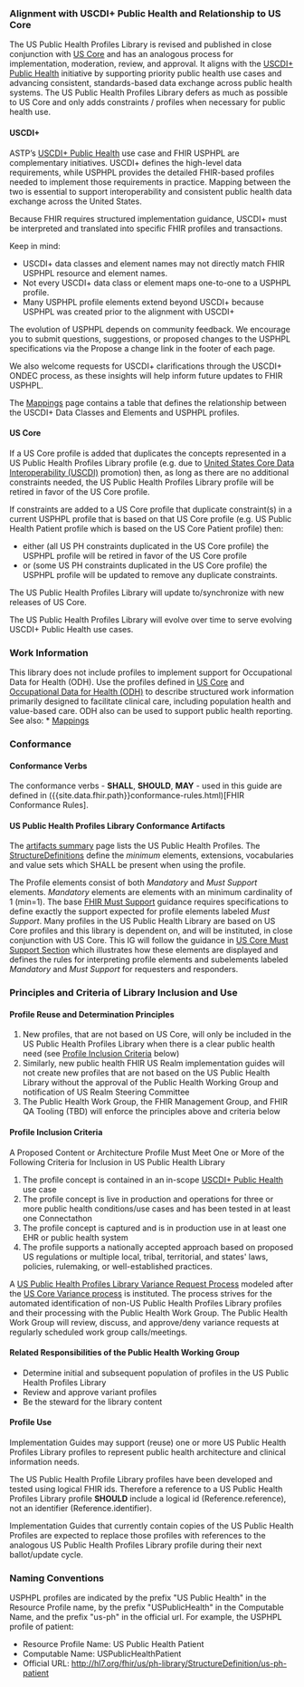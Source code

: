 ### Alignment with USCDI+ Public Health and Relationship to US Core

The US Public Health Profiles Library is revised and published in close conjunction with [US Core]({{site.data.fhir.ver.hl7fhiruscore}}) and has an analogous process for implementation, moderation, review, and approval. It aligns with the [USCDI+ Public Health](https://uscdiplus.healthit.gov/uscdiplus?id=uscdi_record&table=x_g_sshh_uscdi_domain&sys_id=bddf78228745b95098e5edb90cbb351f&view=sp) initiative by supporting priority public health use cases and advancing consistent, standards-based data exchange across public health systems. The US Public Health Profiles Library defers as much as possible to US Core and only adds constraints / profiles when necessary for public health use.

#### USCDI+

ASTP’s [USCDI+ Public Health](https://uscdiplus.healthit.gov/uscdiplus?id=uscdi_record&table=x_g_sshh_uscdi_domain&sys_id=bddf78228745b95098e5edb90cbb351f&view=sp) use case and FHIR USPHPL are complementary initiatives. USCDI+ defines the high-level data requirements, while USPHPL provides the detailed FHIR-based profiles needed to implement those requirements in practice. Mapping between the two is essential to support interoperability and consistent public health data exchange across the United States.

Because FHIR requires structured implementation guidance, USCDI+ must be interpreted and translated into specific FHIR profiles and transactions.

Keep in mind:
 * USCDI+ data classes and element names may not directly match FHIR USPHPL resource and element names.
 * Not every USCDI+ data class or element maps one-to-one to a USPHPL profile.
 * Many USPHPL profile elements extend beyond USCDI+ because USPHPL was created prior to the alignment with USCDI+

The evolution of USPHPL depends on community feedback. We encourage you to submit questions, suggestions, or proposed changes to the USPHPL specifications via the Propose a change link in the footer of each page.

We also welcome requests for USCDI+ clarifications through the USCDI+ ONDEC process, as these insights will help inform future updates to FHIR USPHPL.

The [Mappings](mapping.html) page contains a table that defines the relationship between the USCDI+ Data Classes and Elements and USPHPL profiles.

#### US Core

If a US Core profile is added that duplicates the concepts represented in a US Public Health Profiles Library profile (e.g. due to [United States Core Data Interoperability (USCDI)](https://www.healthit.gov/isa/united-states-core-data-interoperability-uscdi) promotion) then, as long as there are no additional constraints needed, the US Public Health Profiles Library profile will be retired in favor of the US Core profile.

If constraints are added to a US Core profile that duplicate constraint(s) in a current USPHPL profile that is based on that US Core profile (e.g. US Public Health Patient profile which is based on the US Core Patient profile) then:
* either (all US PH constraints duplicated in the US Core profile) the USPHPL profile will be retired in favor of the US Core profile
* or (some US PH constraints duplicated in the US Core profile) the USPHPL profile will be updated to remove any duplicate constraints.
		
The US Public Health Profiles Library will update to/synchronize with new releases of US Core.

The US Public Health Profiles Library will evolve over time to serve evolving USCDI+ Public Health use cases. 

### Work Information

This library does not include profiles to implement support for Occupational Data for Health (ODH). Use the profiles defined in [US Core]({{site.data.fhir.ver.hl7fhiruscore}}) and [Occupational Data for Health (ODH)](http://hl7.org/fhir/us/odh/) to describe structured work information primarily designed to facilitate clinical care, including population health and value-based care. ODH also can be used to support public health reporting. See also: * [Mappings](mapping.html)

### Conformance

#### Conformance Verbs

The conformance verbs - **SHALL**, **SHOULD**, **MAY** - used in this guide are defined in ({{site.data.fhir.path}}conformance-rules.html)[FHIR Conformance Rules].

#### US Public Health Profiles Library Conformance Artifacts

The [artifacts summary](artifacts.html) page lists the US Public Health Profiles. The [StructureDefinitions]({{site.data.fhir.path}}structuredefinition.html) define the *minimum* elements, extensions, vocabularies and value sets which SHALL be present when using the profile.

The Profile elements consist of both *Mandatory* and *Must Support* elements.  *Mandatory* elements are elements with an minimum cardinality of 1 (min=1). The base [FHIR Must Support]({{site.data.fhir.path}}profiling.html#mustsupport) guidance requires specifications to define exactly the support expected for profile elements labeled *Must Support*.  Many profiles in the US Public Health Library are based on US Core profiles and this library is dependent on, and will be instituted, in close conjunction with US Core. This IG will follow the guidance in [US Core Must Support Section]({{site.data.fhir.ver.hl7fhiruscore}}/must-support.html#presentation-of-must-support-and-mandatory-elements-in-the-formal-profile-views) which illustrates how these elements are displayed and defines the rules for interpreting profile elements and subelements labeled *Mandatory* and *Must Support* for requesters and responders.  

### Principles and Criteria of Library Inclusion and Use

#### Profile Reuse and Determination Principles

1. New profiles, that are not based on US Core, will only be included in the US Public Health Profiles Library when there is a clear public health need (see [Profile Inclusion Criteria](guidance.html#profile-inclusion-criteria) below)
2. Similarly, new public health FHIR US Realm implementation guides will not create new profiles that are not based on the US Public Health Library without the approval of the Public Health Working Group and notification of US Realm Steering Committee
3. The Public Health Work Group, the FHIR Management Group, and FHIR QA Tooling (TBD) will enforce the principles above and criteria below

#### Profile Inclusion Criteria 

A Proposed Content or Architecture Profile Must Meet One or More of the Following Criteria for Inclusion in US Public Health Library

1. The profile concept is contained in an in-scope [USCDI+ Public Health](https://uscdiplus.healthit.gov/uscdiplus?id=uscdi_record&table=x_g_sshh_uscdi_domain&sys_id=bddf78228745b95098e5edb90cbb351f&view=sp) use case
1. The profile concept is live in production and operations for three or more public health conditions/use cases and has been tested in at least one Connectathon
2. The profile concept is captured and is in production use in at least one EHR or public health system
3. The profile supports a nationally accepted approach based on proposed US regulations or multiple local, tribal, territorial, and states' laws, policies, rulemaking, or well-established practices.

A [US Public Health Profiles Library Variance Request Process](https://confluence.hl7.org/spaces/PHWG/pages/184923975/US+Public+Health+Profiles+Library+Variance+Request+Process) modeled after the [US Core Variance process](https://confluence.hl7.org/display/CGP/US+Core+Variance+Request+Process) is instituted. The process strives for the automated identification of non-US Public Health Profiles Library profiles and their processing with the Public Health Work Group. The Public Health Work Group will review, discuss, and approve/deny variance requests at regularly scheduled work group calls/meetings.

#### Related Responsibilities of the Public Health Working Group

* Determine initial and subsequent population of profiles in the US Public Health Profiles Library
* Review and approve variant profiles
* Be the steward for the library content

#### Profile Use

Implementation Guides may support (reuse) one or more US Public Health Profiles Library profiles to represent public health architecture and clinical information needs.

The US Public Health Profile Library profiles have been developed and tested using logical FHIR ids. Therefore a reference to a US Public Health Profiles Library profile **SHOULD** include a logical id (Reference.reference), not an identifier (Reference.identifier).

Implementation Guides that currently contain copies of the US Public Health Profiles are expected to replace those profiles with references to the analogous US Public Health Profiles Library profile during their next ballot/update cycle.

### Naming Conventions

USPHPL profiles are indicated by the prefix "US Public Health" in the Resource Profile name, by the prefix "USPublicHealth" in the Computable Name, and the prefix "us-ph" in the official url. For example, the USPHPL profile of patient:
 * Resource Profile Name: US Public Health Patient
 * Computable Name: USPublicHealthPatient
 * Official URL: http://hl7.org/fhir/us/ph-library/StructureDefinition/us-ph-patient